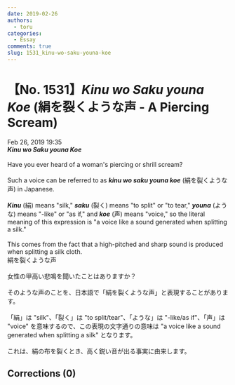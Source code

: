 ```yaml
---
date: 2019-02-26
authors:
  - toru
categories:
  - Essay
comments: true
slug: 1531_kinu-wo-saku-youna-koe
---
```


# 【No. 1531】<strong><em>Kinu wo Saku youna Koe</strong></em> (絹を裂くような声 - A Piercing Scream)
<div class="date">Feb 26, 2019 19:35</div>
<div id="post"><div id="body_show_ori">
<strong><em>Kinu wo Saku youna Koe</strong></em><br/><br/>Have you ever heard of a woman's piercing or shrill scream?<br/><br/>Such a voice can be referred to as <strong><em>kinu wo saku youna koe</em></strong> (絹を裂くような声) in Japanese.<br/><br/><strong><em>Kinu</em></strong> (絹) means "silk," <strong><em>saku</em></strong> (裂く) means "to split" or "to tear," <strong><em>youna</em></strong> (ような) means "-like" or "as if," and <strong><em>koe</em></strong> (声) means "voice," so the literal meaning of this expression is "a voice like a sound generated when splitting a silk."<br/><br/>This comes from the fact that a high-pitched and sharp sound is produced when splitting a silk cloth.
</div></div>

<!-- more -->

<div id="post_ja"><div id="body_show_mo">
絹を裂くような声<br/><br/>女性の甲高い悲鳴を聞いたことはありますか？<br/><br/>そのような声のことを、日本語で「絹を裂くような声」と表現することがあります。<br/><br/>「絹」は "silk"、「裂く」は "to split/tear"、「ような」は "-like/as if"、「声」は "voice" を意味するので、この表現の文字通りの意味は "a voice like a sound generated when splitting a silk" となります。<br/><br/>これは、絹の布を裂くとき、高く鋭い音が出る事実に由来します。
</div></div>

## Corrections (0)
